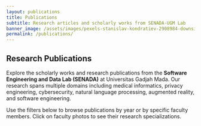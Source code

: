 ```yaml
---
layout: publications
title: Publications
subtitle: Research articles and scholarly works from SENADA-UGM Lab
banner_image: /assets/images/pexels-stanislav-kondratiev-2908984-downsize.jpg
permalink: /publications/
---
```


## Research Publications

Explore the scholarly works and research publications from the **Software Engineering and Data Lab (SENADA)** at Universitas Gadjah Mada. Our research spans multiple domains including medical informatics, privacy engineering, cybersecurity, natural language processing, augmented reality, and software engineering.

Use the filters below to browse publications by year or by specific faculty members. Click on faculty photos to see their research specializations.
